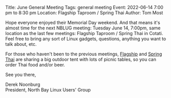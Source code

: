 Title: June General Meeting
Tags: general meeting
Event: 2022-06-14 7:00 pm to 8:30 pm
Location: Flagship Taproom / Spring Thai
Author: Tom Most

Hope everyone enjoyed their Memorial Day weekend.  And that means it's
almost time for the next NBLUG meeting: Tuesday June 14, 7:00pm, same
location as the last few meetings: Flagship Taproom / Spring Thai in
Cotati.  Feel free to bring any sort of Linux gadgets, questions,
anything you want to talk about, etc.

For those who haven't been to the previous meetings, [Flagship][flagship] and
[Spring Thai][springthai] are sharing a big outdoor tent with lots of picnic tables,
so you can order Thai food and/or beer.

[flagship]: https://www.flagshiptaproom.com/cotati
[springthai]: https://www.springthai.net/

See you there,

Derek Noonburg<br>
President, North Bay Linux Users' Group

